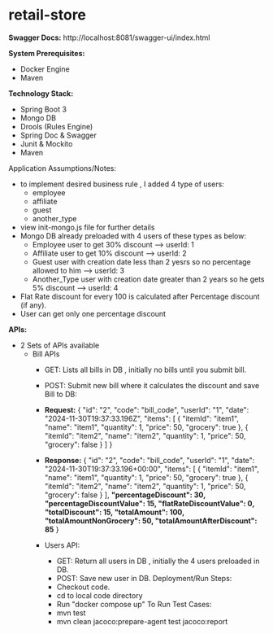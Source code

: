 # retail-store
**Swagger Docs:**
http://localhost:8081/swagger-ui/index.html

**System Prerequisites:**
- Docker Engine
- Maven

**Technology Stack:**
- Spring Boot 3
- Mongo DB
- Drools (Rules Engine)
- Spring Doc & Swagger
- Junit & Mockito
- Maven

Application Assumptions/Notes:
- to implement desired business rule , I added 4 type of users:
  - employee
  - affiliate
  - guest
  - another_type
- view init-mongo.js file for further details
- Mongo DB already preloaded with 4 users of these types as below:
  - Employee user to get 30% discount --> userId: 1
  - Affiliate user to get 10% discount --> userId: 2
  - Guest user with creation date less than 2 yesrs so no percentage allowed to him --> userId: 3
  - Another_Type user with creation date greater than 2 years so he gets 5% discount --> userId: 4
- Flat Rate discount for every 100 is calculated after Percentage discount (if any).
- User can get only one percentage discount


**APIs:**
- 2 Sets of APIs available
  - Bill APIs
    - GET: Lists all bills in DB , initially no bills until you submit bill.
    - POST: Submit new bill where it calculates the discount and save Bill to DB:
    - **Request:**
      {
      "id": "2",
      "code": "bill_code",
      "userId": "1",
      "date": "2024-11-30T19:37:33.196Z",
      "items": [
      {
      "itemId": "item1",
      "name": "item1",
      "quantity": 1,
      "price": 50,
      "grocery": true
      },
      {
      "itemId": "item2",
      "name": "item2",
      "quantity": 1,
      "price": 50,
      "grocery": false
      }
      ]
      } 
    
    - **Response:**
      {
      "id": "2",
      "code": "bill_code",
      "userId": "1",
      "date": "2024-11-30T19:37:33.196+00:00",
      "items": [
      {
      "itemId": "item1",
      "name": "item1",
      "quantity": 1,
      "price": 50,
      "grocery": true
      },
      {
      "itemId": "item2",
      "name": "item2",
      "quantity": 1,
      "price": 50,
      "grocery": false
      }
      ],
      **"percentageDiscount": 30,
      "percentageDiscountValue": 15,
      "flatRateDiscountValue": 0,
      "totalDiscount": 15,
      "totalAmount": 100,
      "totalAmountNonGrocery": 50,
      "totalAmountAfterDiscount": 85**
      }
    - Users API:
      - GET: Return all users in DB , initially the 4 users preloaded in DB.
      - POST: Save new user in DB.
Deployment/Run Steps:
      - Checkout code.
      - cd to local code directory
      - Run "docker compose up"
To Run Test Cases:
      - mvn test
      - mvn clean jacoco:prepare-agent test jacoco:report

      
